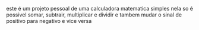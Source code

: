 este é um projeto pessoal de uma calculadora matematica simples
nela so é possivel somar, subtrair, multiplicar e dividir
e tambem mudar o sinal de positivo para negativo e vice versa